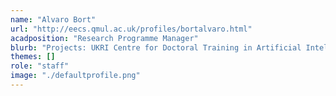 ```yaml
---
name: "Alvaro Bort"
url: "http://eecs.qmul.ac.uk/profiles/bortalvaro.html"
acadposition: "Research Programme Manager"
blurb: "Projects: UKRI Centre for Doctoral Training in Artificial Intelligence and Music, New Frontiers in Music Information Processing (MIP-Frontiers)"
themes: []
role: "staff"
image: "./defaultprofile.png"
---
```

